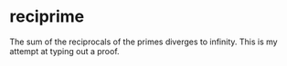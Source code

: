 # reciprime

The sum of the reciprocals of the primes diverges to infinity. This is my attempt at typing out a proof.
